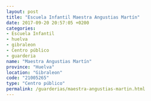 ```yaml
---
layout: post
title: "Escuela Infantil Maestra Angustias Martín"
date: 2017-09-20 20:57:05 +0200
categories:
- Escuela Infantil
- huelva
- gibraleon
- Centro público
- guarderia
name: "Maestra Angustias Martín"
province: "Huelva"
location: "Gibraleon"
code: "21005265"
type: "Centro público"
permalink: /guarderias/maestra-angustias-martin.html
---
```

